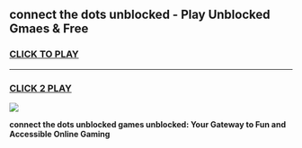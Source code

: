 
## connect the dots unblocked - Play Unblocked Gmaes & Free
<h3>
<a href="https://news.freeplayer.one?title=connect_the_dots_unblocked&ref=23F">CLICK TO PLAY</a></h3>
<hr>

<h3>
<a href="https://news.freeplayer.one?title=connect_the_dots_unblocked&ref=23F">CLICK 2 PLAY</a>
  
</h3>

<a href="https://news.freeplayer.one?title=connect_the_dots_unblocked&ref=23F/"><img src="https://clearcache.store/games.png"></a>


**connect the dots unblocked games unblocked: Your Gateway to Fun and Accessible Online Gaming**

